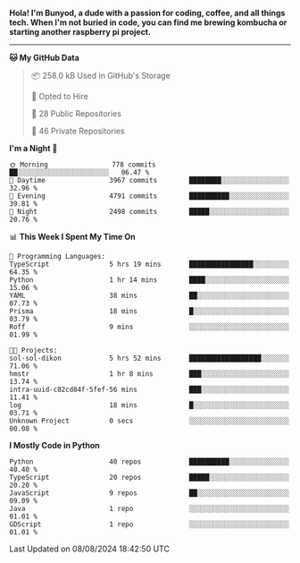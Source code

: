 <p>
<b>Hola! I'm Bunyod, a dude with a passion for coding, coffee, and all things tech. When I'm not buried in code, you can find me brewing kombucha or starting another raspberry pi project.</b>
</p>

---

<!--START_SECTION:waka-->
**🐱 My GitHub Data** 

> 📦 258.0 kB Used in GitHub's Storage 
 > 
> 💼 Opted to Hire
 > 
> 📜 28 Public Repositories 
 > 
> 🔑 46 Private Repositories 
 > 
**I'm a Night 🦉** 

```text
🌞 Morning                778 commits         ██░░░░░░░░░░░░░░░░░░░░░░░   06.47 % 
🌆 Daytime                3967 commits        ████████░░░░░░░░░░░░░░░░░   32.96 % 
🌃 Evening                4791 commits        ██████████░░░░░░░░░░░░░░░   39.81 % 
🌙 Night                  2498 commits        █████░░░░░░░░░░░░░░░░░░░░   20.76 % 
```


📊 **This Week I Spent My Time On** 

```text
💬 Programming Languages: 
TypeScript               5 hrs 19 mins       ████████████████░░░░░░░░░   64.35 % 
Python                   1 hr 14 mins        ████░░░░░░░░░░░░░░░░░░░░░   15.06 % 
YAML                     38 mins             ██░░░░░░░░░░░░░░░░░░░░░░░   07.73 % 
Prisma                   18 mins             █░░░░░░░░░░░░░░░░░░░░░░░░   03.79 % 
Roff                     9 mins              ░░░░░░░░░░░░░░░░░░░░░░░░░   01.99 % 

🐱‍💻 Projects: 
sol-sol-dikon            5 hrs 52 mins       ██████████████████░░░░░░░   71.06 % 
hmstr                    1 hr 8 mins         ███░░░░░░░░░░░░░░░░░░░░░░   13.74 % 
intra-uuid-c82cd84f-5fef-56 mins             ███░░░░░░░░░░░░░░░░░░░░░░   11.41 % 
log                      18 mins             █░░░░░░░░░░░░░░░░░░░░░░░░   03.71 % 
Unknown Project          0 secs              ░░░░░░░░░░░░░░░░░░░░░░░░░   00.08 % 
```

**I Mostly Code in Python** 

```text
Python                   40 repos            ██████████░░░░░░░░░░░░░░░   40.40 % 
TypeScript               20 repos            █████░░░░░░░░░░░░░░░░░░░░   20.20 % 
JavaScript               9 repos             ██░░░░░░░░░░░░░░░░░░░░░░░   09.09 % 
Java                     1 repo              ░░░░░░░░░░░░░░░░░░░░░░░░░   01.01 % 
GDScript                 1 repo              ░░░░░░░░░░░░░░░░░░░░░░░░░   01.01 % 
```




 Last Updated on 08/08/2024 18:42:50 UTC
<!--END_SECTION:waka-->
